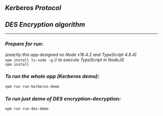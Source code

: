## _Kerberos Protocol_
## _DES Encryption algorithm_
___  
### _Prepare for run:_   
_(exactly this app designed on Node v16.4.2 and TypeScript 4.8.4)_  
`npm install ts-node -g`  _// to execute TypeScript in NodeJS_  
`npm install` 

### _To run the whole app (Kerberos demo):_
`npm run run-kerberos-demo`  

### _To run just demo of DES encryption-decryption:_ 
`npm run run-des-demo`    
